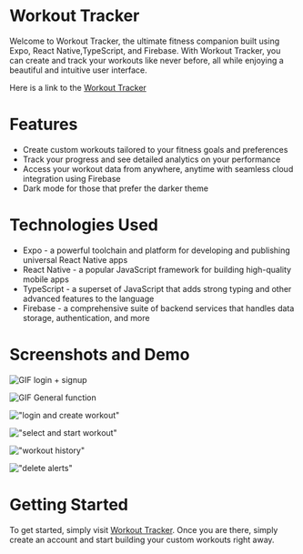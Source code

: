 # Workout Tracker
Welcome to Workout Tracker, the ultimate fitness companion built using Expo, React Native,TypeScript, and Firebase. With Workout Tracker, you can create and track your workouts like never before, all while enjoying a beautiful and intuitive user interface. 

Here is a link to the [Workout Tracker](https://workouttracker-2da55.web.app/)

# Features
* Create custom workouts tailored to your fitness goals and preferences
* Track your progress and see detailed analytics on your performance
* Access your workout data from anywhere, anytime with seamless cloud integration using Firebase
* Dark mode for those that prefer the darker theme

# Technologies Used
* Expo - a powerful toolchain and platform for developing and publishing universal React Native apps
* React Native - a popular JavaScript framework for building high-quality mobile apps
* TypeScript - a superset of JavaScript that adds strong typing and other advanced features to the language
* Firebase - a comprehensive suite of backend services that handles data storage, authentication, and more

# Screenshots and Demo
![GIF login + signup](https://github.com/jsc604/Workout-Tracker/blob/main/docs/ezgif-4-6addeab7ae.gif?raw=true)

![GIF General function](https://github.com/jsc604/Workout-Tracker/blob/main/docs/ezgif-4-702334230b.gif?raw=true)

!["login and create workout"](https://github.com/jsc604/Workout-Tracker/blob/main/docs/Screenshot%202023-03-16%20at%203.24.56%20PM.png?raw=true)

!["select and start workout"](https://github.com/jsc604/Workout-Tracker/blob/main/docs/Screenshot%202023-03-16%20at%203.19.08%20PM.png?raw=true)

!["workout history"](https://github.com/jsc604/Workout-Tracker/blob/main/docs/Screenshot%202023-03-16%20at%203.14.27%20PM.png?raw=true)

!["delete alerts"](https://github.com/jsc604/Workout-Tracker/blob/main/docs/Screenshot%202023-03-16%20at%203.20.19%20PM.png?raw=true)


# Getting Started
To get started, simply visit [Workout Tracker](https://workouttracker-2da55.web.app/). Once you are there, simply create an account and start building your custom workouts right away.